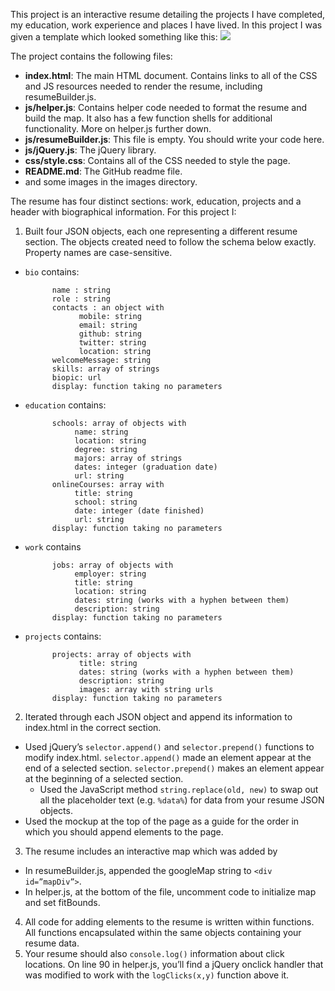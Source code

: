 This project is an interactive resume detailing the projects I have completed, my education, work experience and places I have lived. In this project I was given a template which looked something like this:
![](http://i.imgur.com/pWU1Xbl.png)

The project contains the following files:

* **index.html**: The main HTML document. Contains links to all of the CSS and JS resources needed to render the resume, including resumeBuilder.js.
* **js/helper.js**: Contains helper code needed to format the resume and build the map. It also has a few function shells for additional functionality. More on helper.js further down.
* **js/resumeBuilder.js**: This file is empty. You should write your code here.
* **js/jQuery.js**: The jQuery library.
* **css/style.css**: Contains all of the CSS needed to style the page.
* **README.md**: 
The GitHub readme file.
* and some images in the images directory.


The resume has four distinct sections: work, education, projects and a header with biographical information. For this project I:

1. Built four JSON objects, each one representing a different resume section. The objects created need to follow the schema below exactly. Property names are case-sensitive. 

* `bio` contains:
        
            name : string
            role : string
            contacts : an object with
                  mobile: string
                  email: string 
                  github: string
                  twitter: string 
                  location: string
            welcomeMessage: string 
            skills: array of strings
            biopic: url
            display: function taking no parameters

* `education` contains:
      
            schools: array of objects with
                 name: string
                 location: string
                 degree: string
                 majors: array of strings
                 dates: integer (graduation date)
                 url: string
            onlineCourses: array with
                 title: string
                 school: string
                 date: integer (date finished)
                 url: string
            display: function taking no parameters

* `work` contains
          
            jobs: array of objects with
                 employer: string 
                 title: string 
                 location: string 
                 dates: string (works with a hyphen between them)
                 description: string 
            display: function taking no parameters

* `projects` contains:

            projects: array of objects with
                  title: string 
                  dates: string (works with a hyphen between them)
                  description: string
                  images: array with string urls
            display: function taking no parameters

2. Iterated through each JSON object and append its information to index.html in the correct section.
 * Used jQuery’s `selector.append()` and `selector.prepend()` functions to modify index.html. `selector.append()` made an element appear at the end of a selected section. `selector.prepend()` makes an element appear at the beginning of a selected section.
   * Used the JavaScript method `string.replace(old, new)` to swap out all the placeholder text (e.g. `%data%`) for data from your resume JSON objects.
  * Used the mockup at the top of the page as a guide for the order in which you should append elements to the page.
3. The resume includes an interactive map which was added by 
 * In resumeBuilder.js, appended the googleMap string to `<div id=”mapDiv”>`.
 * In helper.js, at the bottom of the file, uncomment code to initialize map and set fitBounds.
4. All code for adding elements to the resume is written within functions. All functions encapsulated within the same objects containing your resume data. 
5. Your resume should also `console.log()` information about click locations. On line 90 in helper.js, you’ll find a jQuery onclick handler that was modified to work with the `logClicks(x,y)` function above it.

